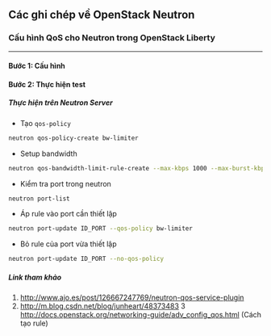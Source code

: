 ﻿## Các ghi chép về OpenStack Neutron


### Cấu hình QoS cho Neutron trong OpenStack Liberty
-----

#### Bước 1: Cấu hình

#### Bước 2: Thực hiện test
##### Thực hiện trên Neutron Server 

- Tạo `qos-policy`
```sh
neutron qos-policy-create bw-limiter
```

- Setup bandwidth 
```sh
neutron qos-bandwidth-limit-rule-create --max-kbps 1000 --max-burst-kbps 100 bw-limiter
```

- Kiểm tra port trong neutron 
```sh
neutron port-list
```

- Áp rule vào port cần thiết lập
```sh
neutron port-update ID_PORT --qos-policy bw-limiter
```

- Bỏ rule của port vừa thiết lập
```sh
neutron port-update ID_PORT --no-qos-policy
```

##### Link tham khảo
1. http://www.ajo.es/post/126667247769/neutron-qos-service-plugin
2. http://m.blog.csdn.net/blog/junheart/48373483
3 http://docs.openstack.org/networking-guide/adv_config_qos.html  (Cách tạo rule)

